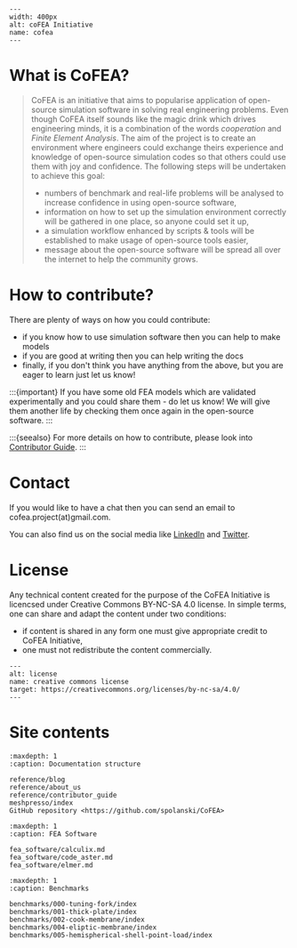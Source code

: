 ```{figure} ./_static/cofea-logo.png
---
width: 400px
alt: coFEA Initiative
name: cofea
---
```

# What is CoFEA?

> CoFEA is an initiative that aims to popularise application of open-source simulation software in solving real engineering problems. Even though CoFEA itself sounds like the magic drink which drives engineering minds, it is a combination of the words *cooperation* and *Finite Element Analysis*. The aim of the project is to create an environment where engineers could exchange theirs experience and knowledge of open-source simulation codes so that others could use them with joy and confidence. The following steps will be undertaken to achieve this goal:
> * numbers of benchmark and real-life problems will be analysed to increase confidence in using open-source software,
> * information on how to set up the simulation environment correctly will be gathered in one place, so anyone could set it up,
> * a simulation workflow enhanced by scripts & tools will be established to make usage of open-source tools easier,
> * message about the open-source software will be spread all over the internet to help the community grows.

# How to contribute?

There are plenty of ways on how you could contribute:

* if you know how to use simulation software then you can help to make models
* if you are good at writing then you can help writing the docs
* finally, if you don't think you have anything from the above, but you are eager to learn just let us know!


:::{important}
If you have some old FEA models which are validated experimentally and you could share them - do let us know! We will give them another life by checking them once again in the open-source software.
:::

:::{seealso}
For more details on how to contribute, please look into [Contributor Guide](reference/contributor_guide).
:::

# Contact
If you would like to have a chat then you can send an email to cofea.project(at)gmail.com.

You can also find us on the social media like [LinkedIn](https://www.linkedin.com/company/cofea-initiative) and [Twitter](https://twitter.com/_CoFEA_).

# License
Any technical content created for the purpose of the CoFEA Initiative is licencsed under Creative Commons BY-NC-SA 4.0 license. In simple terms, one can share and adapt the content under two conditions:
- if content is shared in any form one must give appropriate credit to CoFEA Initiative,
- one must not redistribute the content commercially.

```{figure} https://licensebuttons.net/l/by-nc-sa/4.0/88x31.png
---
alt: license
name: creative commons license
target: https://creativecommons.org/licenses/by-nc-sa/4.0/
---
```

# Site contents

```{toctree}
:maxdepth: 1
:caption: Documentation structure

reference/blog
reference/about_us
reference/contributor_guide
meshpresso/index
GitHub repository <https://github.com/spolanski/CoFEA>

```

```{toctree}
:maxdepth: 1
:caption: FEA Software

fea_software/calculix.md
fea_software/code_aster.md
fea_software/elmer.md
```

```{toctree}
:maxdepth: 1
:caption: Benchmarks

benchmarks/000-tuning-fork/index
benchmarks/001-thick-plate/index
benchmarks/002-cook-membrane/index
benchmarks/004-eliptic-membrane/index
benchmarks/005-hemispherical-shell-point-load/index
```
